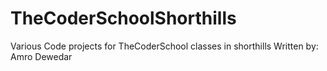 # TheCoderSchoolShorthills
Various Code projects for TheCoderSchool classes in shorthills
Written by: Amro Dewedar
